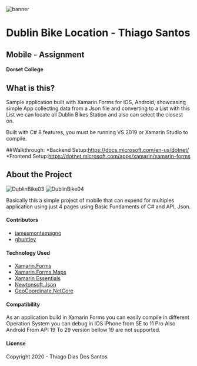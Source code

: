
![banner](https://user-images.githubusercontent.com/36368115/82579566-e8fbe780-9b85-11ea-8431-71a26f719a41.png)
# Dublin Bike Location - Thiago Santos
## Mobile - Assignment 
#### Dorset College

## What is this?
Sample application built with Xamarin.Forms for iOS, Android, showcasing simple App collecting data from a Json file and converting to a List with this List we can locate all Dublin Bikes Station and also can select the closest on. 

Built with C# 8 features, you must be running VS 2019 or Xamarin Studio to compile.

##Walkthrough:
*Backend Setup:https://docs.microsoft.com/en-us/dotnet/
*Frontend Setup:https://dotnet.microsoft.com/apps/xamarin/xamarin-forms

## About the Project

![DublinBike03](https://user-images.githubusercontent.com/36368115/82582706-57db3f80-9b8a-11ea-8435-c81e25b1257e.gif)
![DublinBike04](https://user-images.githubusercontent.com/36368115/82582744-632e6b00-9b8a-11ea-9030-c9b70581511c.gif)

Basically this a simple project of mobile that can expend for multiples application using just 4 pages using Basic Fundaments of C# and API, Json.

#### Contributors
* [jamesmontemagno](https://github.com/jamesmontemagno)
* [ghuntley](https://github.com/ghuntley)

#### Technology Used
* [Xamarin.Forms](http://xamarin.com/forms)
* [Xamarin.Forms.Maps](https://docs.microsoft.com/en-us/xamarin/xamarin-forms/user-interface/map/)
* [Xamarin Essentials](https://docs.microsoft.com/en-us/xamarin/essentials/)
* [Newtonsoft.Json](https://www.newtonsoft.com/json)
* [GeoCoordinate.NetCore](https://www.nuget.org/packages/GeoCoordinate.NetCore/)

#### Compatibility
As an application build in Xamarin Forms you can easily compile in different Operation System you can debug in IOS iPhone from SE to 11 Pro Also Android From API 19 To 29 version bellow 19 are not supported.

#### License
Copyright 2020 - Thiago Dias Dos Santos
